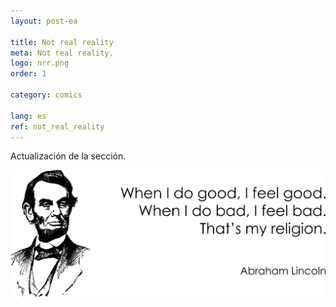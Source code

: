 ```yaml
---
layout: post-ea

title: Not real reality
meta: Not real reality.
logo: nrr.png
order: 1

category: comics

lang: es
ref: not_real_reality
---
```


Actualización de la sección.

<a data-fancybox="gallery" href="/img/programming/Lincoln.png"><img src="/img/programming/Lincoln.png" alt=""></a>
